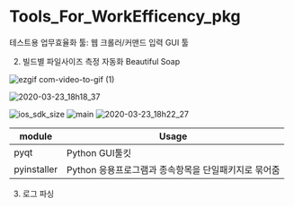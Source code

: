 # Tools_For_WorkEfficency_pkg
 테스트용 업무효율화 툴: 웹 크롤러/커맨드 입력 GUI 툴


2. 빌드별 파일사이즈 측정 자동화
Beautiful Soap

![ezgif com-video-to-gif (1)](https://user-images.githubusercontent.com/25470405/77300000-b58d1000-6d30-11ea-98d9-eb412cd8724a.gif)

![2020-03-23_18h18_37](https://user-images.githubusercontent.com/25470405/77301296-c9397600-6d32-11ea-8d3e-b55cffeb5e09.png)

![ios_sdk_size](https://user-images.githubusercontent.com/25470405/77301454-0e5da800-6d33-11ea-8f47-6193169be974.png)
![main](https://user-images.githubusercontent.com/25470405/77301421-fc7c0500-6d32-11ea-9ad4-c9c07a8c1c25.png)
![2020-03-23_18h22_27](https://user-images.githubusercontent.com/25470405/77301592-47961800-6d33-11ea-963f-3f36e82d3cda.png)

|module|Usage|
|------|------|
|pyqt|Python GUI툴킷|
|pyinstaller|Python 응용프로그램과 종속항목을 단일패키지로 묶어줌|

        
3. 로그 파싱

